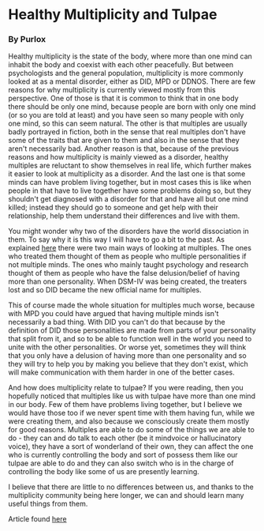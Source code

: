# Healthy Multiplicity and Tulpae
### By Purlox

Healthy multiplicity is the state of the body, where more than one mind can
inhabit the body and coexist with each other peacefully. But between
psychologists and the general population, multiplicity is more commonly looked
at as a mental disorder, either as DID, MPD or DDNOS. There are few reasons for
why multiplicity is currently viewed mostly from this perspective. One of those
is that it is common to think that in one body there should be only one mind,
because people are born with only one mind (or so you are told at least) and
you have seen so many people with only one mind, so this can seem natural. The
other is that  multiples are usually badly portrayed in fiction, both in the
sense that real multiples don't have some of the traits that are given to them
and also in the sense that they aren't necessarily bad.  Another reason is
that, because of the previous reasons and how multiplicity is mainly viewed as
a disorder, healthy multiples are reluctant to show themselves in real life,
which further makes it easier to look at multiplicity as a disorder. And the
last one is that some minds can have problem living together, but in most cases
this is like when people in that have to live together have some problems doing
so, but they shouldn't get diagnosed with a disorder for that and have all but
one mind killed; instead they should go to someone and get help with their
relationship, help them understand their differences and live with them.

You might wonder why two of the disorders have the world dissociation in them.
To say why it is this way I will have to go a bit to the past. As explained
[here](http://www.dissociation.com/index/definition/) there were two main ways
of looking at multiples. The ones who treated them thought of them as people
who multiple personalities if not multiple minds. The ones who mainly taught
psychology and research thought of them as people who have the false
delusion/belief of having more than one personality. When DSM-IV was being
created, the treaters lost and so DID became the new official name for
multiples.

This of course made the whole situation for multiples much worse, because with
MPD you could have argued that having multiple minds isn't necessarily a bad
thing.  With DID you can't do that because by the definition of DID those
personalities are made from parts of your personality that split from it, and
so to be able to function well in the world you need to unite with the other
personalities. Or worse yet, sometimes they will think that you only have
a delusion of having more than one personality and so they will try to help you
by making you believe that they don't exist, which will make communication with
them harder in one of the better cases.

And how does multiplicity relate to tulpae? If you were reading, then you
hopefully noticed that multiples like us with tulpae have more than one mind in
our body. Few of them have problems living together, but I believe we would
have those too if we never spent time with them having fun, while we were
creating them, and also because we consciously create them mostly for good
reasons. Multiples are able to do some of the things we are able to do - they
can and do talk to each other (be it mindvoice or hallucinatory voice), they
have a sort of wonderland of their own, they can affect the one who is
currently controlling the body and sort of possess them like our tulpae are
able to do and they can also switch who is in the charge of controlling the
body like some of us are presently learning.

I believe that there are little to no differences between us, and thanks to the
multiplicity community being here longer, we can and should learn many useful
things from them.

Article found
[here](http://articles.tulpa.info/healthy-multiplicity-and-tulpae)
